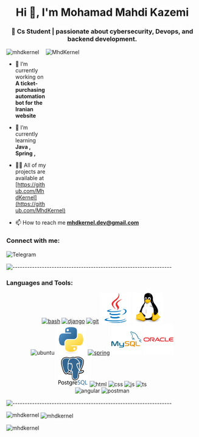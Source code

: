 <h1 align="center">Hi 👋, I'm Mohamad Mahdi Kazemi</h1>
<h3 align="center">🔧 Cs Student | passionate about cybersecurity, Devops, and backend development.</h3>

<img align="right" alt="MhdKernel" width=400 height=400 src="https://user-images.githubusercontent.com/74038190/212750996-938b257b-266c-45a7-9af7-655341c0f58b.gif">
<p align="left"> <img src="https://komarev.com/ghpvc/?username=mhdkernel&label=Profile%20views&color=0e75b6&style=flat" alt="mhdkernel" /> </p>

- 🔭 I’m currently working on **A ticket-purchasing automation bot for the Iranian website**

- 🌱 I’m currently learning **Java , Spring ,**

- 👨‍💻 All of my projects are available at [https://github.com/MhdKernel](https://github.com/MhdKernel)

- 📫 How to reach me **mhdkernel.dev@gmail.com**


<h3 align="left">Connect with me:</h3>
<p align="left">
  <a href="https://t.me/XxXRinmorikateXxX" target="_blank" rel="noreferrer" style="text-decoration: none;">
    <img src="https://cdn.worldvectorlogo.com/logos/telegram-2019-logo.svg" alt="Telegram" width="40" height="40" style="vertical-align: middle;"/>
  </a>
</p>

<img align="center" alt="-----------------------------------------------------------------" src="https://user-images.githubusercontent.com/74038190/212284100-561aa473-3905-4a80-b561-0d28506553ee.gif">
<h3 align="left">Languages and Tools:</h3>
<p align="center">
  <a href="https://www.gnu.org/software/bash/" target="_blank"><img src="https://upload.wikimedia.org/wikipedia/commons/4/4b/Bash_Logo_Colored.svg" width="80" height="80" alt="bash"/></a>
  <a href="https://www.djangoproject.com/" target="_blank"><img src="https://cdn.worldvectorlogo.com/logos/django.svg" width="80" height="80" alt="django"/></a>
  <a href="https://git-scm.com/" target="_blank"><img src="https://www.vectorlogo.zone/logos/git-scm/git-scm-icon.svg" width="80" height="80" alt="git"/></a>
  <a href="https://www.java.com" target="_blank"><img src="https://raw.githubusercontent.com/devicons/devicon/master/icons/java/java-original.svg" width="80" height="80" alt="java"/></a>
  <a href="https://www.linux.org/" target="_blank"><img src="https://raw.githubusercontent.com/devicons/devicon/master/icons/linux/linux-original.svg" width="80" height="80" alt="linux"/></a>
  <br>
  <img src="https://www.vectorlogo.zone/logos/ubuntu/ubuntu-icon.svg" width="80" height="80" alt="ubuntu"/>
  <a href="https://www.python.org" target="_blank"><img src="https://raw.githubusercontent.com/devicons/devicon/master/icons/python/python-original.svg" width="80" height="80" alt="python"/></a>
  <a href="https://spring.io/" target="_blank"><img src="https://www.vectorlogo.zone/logos/springio/springio-icon.svg" width="80" height="80" alt="spring"/></a>
  <a href="https://www.mysql.com/" target="_blank"><img src="https://raw.githubusercontent.com/devicons/devicon/master/icons/mysql/mysql-original-wordmark.svg" width="80" height="80" alt="mysql"/></a>
  <a href="https://www.oracle.com/" target="_blank"><img src="https://raw.githubusercontent.com/devicons/devicon/master/icons/oracle/oracle-original.svg" width="80" height="80" alt="oracle"/></a>
  <br>
  <a href="https://www.postgresql.org" target="_blank"><img src="https://raw.githubusercontent.com/devicons/devicon/master/icons/postgresql/postgresql-original-wordmark.svg" width="80" height="80" alt="postgresql"/></a>
  <img src="https://www.vectorlogo.zone/logos/w3_html5/w3_html5-icon.svg" width="80" height="80" alt="html"/>
  <img src="https://www.vectorlogo.zone/logos/w3_css/w3_css-icon~old.svg" width="80" height="80" alt="css"/>
  <img src="https://www.vectorlogo.zone/logos/javascript/javascript-icon.svg" width="80" height="80" alt="js"/>
  <img src="https://www.vectorlogo.zone/logos/typescriptlang/typescriptlang-icon.svg" width="80" height="80" alt="ts"/>
  <br>
  <img src="https://www.vectorlogo.zone/logos/angular/angular-icon.svg" width="80" height="80" alt="angular"/>
  <img src="https://www.vectorlogo.zone/logos/getpostman/getpostman-icon.svg" width="80" height="80" alt="postman"/>
</p>

<img align="center" alt="-----------------------------------------------------------------" src="https://user-images.githubusercontent.com/74038190/212284100-561aa473-3905-4a80-b561-0d28506553ee.gif">
<p><img align="left" src="https://github-readme-stats.vercel.app/api/top-langs?username=mhdkernel&show_icons=true&locale=en&layout=compact" alt="mhdkernel" /></p>

<p>&nbsp;<img align="center" src="https://github-readme-stats.vercel.app/api?username=mhdkernel&show_icons=true&locale=en" alt="mhdkernel" /></p>

<p><img align="center" src="https://github-readme-streak-stats.herokuapp.com/?user=mhdkernel&" alt="mhdkernel" /></p>
